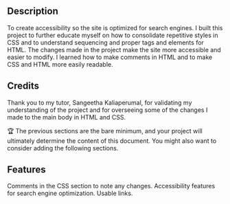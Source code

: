  <Your-Project-Title>

## Description

To create accessibility so the site is optimized for search engines.  I built this project to further educate myself on how to consolidate repetitive styles in CSS and to understand sequencing and proper tags and elements for HTML.  The changes made in the project make the site more accessible and easier to modify.  I learned how to make comments in HTML and to make CSS and HTML more easily readable.

## Credits

Thank you to my tutor, Sangeetha Kaliaperumal, for validating my understanding of the project and for overseeing some of the changes I made to the main body in HTML and CSS.

🏆 The previous sections are the bare minimum, and your project will ultimately determine the content of this document. You might also want to consider adding the following sections.

## Features

Comments in the CSS section to note any changes.  Accessibility features for search engine optimization.  Usable links.